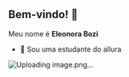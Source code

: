 ## Bem-vindo! 👋

Meu nome é **Eleonora Bozi**

- 🔭 Sou uma estudante do allura

![Uploading image.png…]()
